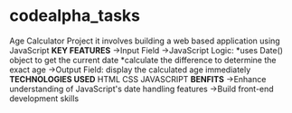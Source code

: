 # codealpha_tasks
Age Calculator Project it involves building a web based application using JavaScript
**KEY FEATURES**
->Input Field
->JavaScript Logic: 
*uses Date() object to get the current date
*calculate the difference to determine the exact age
->Output Field: display the calculated age immediately
**TECHNOLOGIES USED**
HTML
CSS
JAVASCRIPT
**BENFITS**
->Enhance understanding of JavaScript's date handling features
->Build front-end development skills
